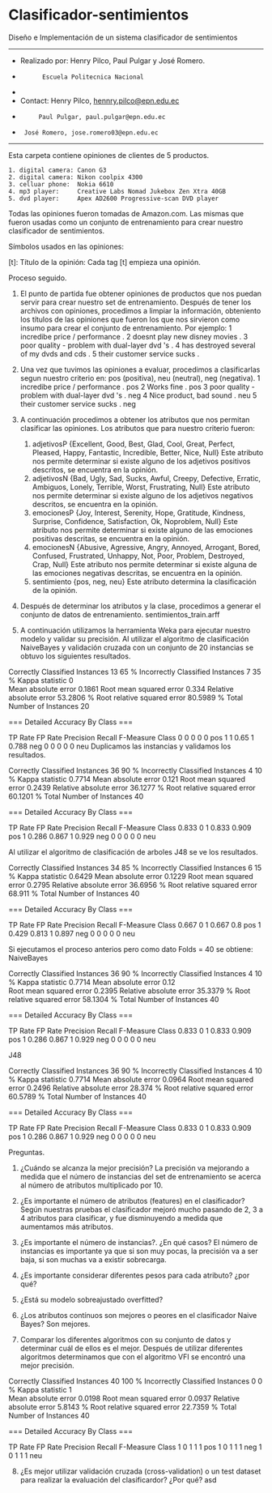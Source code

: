 # Clasificador-sentimientos
                         
Diseño e Implementación de un sistema clasificador de sentimientos
 *****************************************************************************
* Realizado por: Henry Pilco, Paul Pulgar y José Romero.
*			Escuela Politecnica Nacional
*
* Contact: Henry Pilco, hennry.pilco@epn.edu.ec 
*          Paul Pulgar, paul.pulgar@epn.edu.ec
*	   José Romero, jose.romero03@epn.edu.ec
*****************************************************************************

Esta carpeta contiene opiniones de clientes de 5 productos.

	1. digital camera: Canon G3
	2. digital camera: Nikon coolpix 4300
	3. celluar phone:  Nokia 6610
	4. mp3 player:     Creative Labs Nomad Jukebox Zen Xtra 40GB
	5. dvd player:     Apex AD2600 Progressive-scan DVD player

Todas las opiniones fueron tomadas de Amazon.com. Las mismas que fueron usadas
como un conjunto de entrenamiento para crear nuestro clasificador de sentimientos.

Símbolos usados en las opiniones: 

  [t]: Título de la opinión: Cada tag [t] empieza una opinión. 

Proceso seguido.

1. El punto de partida fue obtener opiniones de productos que nos puedan servir para crear nuestro set de entrenamiento.
   Después de tener los archivos con opiniones, procedimos a limpiar la información, obteniento los títulos de las opiniones que fueron
   los que nos sirvieron como insumo para crear el conjunto de entrenamiento. Por ejemplo:
	1 incredibe price / performance . 
	2 doesnt play new disney movies . 
	3 poor quality - problem with dual-layer dvd 's . 
	4 has destroyed several of my dvds and cds . 
	5 their customer service sucks . 
2. Una vez que tuvimos las opiniones a evaluar, procedimos a clasificarlas segun nuestro criterio en: pos (positiva), neu (neutral), neg (negativa).
	1 incredibe price / performance . pos
	2 Works fine . pos
	3 poor quality - problem with dual-layer dvd 's . neg
	4 Nice product, bad sound . neu
	5 their customer service sucks . neg
3. A continuación procedimos a obtener los atributos que nos permitan clasificar las opiniones. Los atributos que para nuestro criterio fueron:
	1. adjetivosP {Excellent, Good, Best, Glad, Cool, Great, Perfect, Pleased, Happy, Fantastic, Incredible, Better, Nice, Null}
	   Este atributo nos permite determinar si existe alguno de los adjetivos positivos descritos, se encuentra en la opinión.
	2. adjetivosN {Bad, Ugly, Sad, Sucks, Awful, Creepy, Defective, Erratic, Ambiguos, Lonely, Terrible, Worst, Frustrating, Null}
	   Este atributo nos permite determinar si existe alguno de los adjetivos negativos descritos, se encuentra en la opinión.
	3. emocionesP {Joy, Interest, Serenity, Hope, Gratitude, Kindness, Surprise, Confidence, Satisfaction, Ok, Noproblem, Null} 
	   Este atributo nos permite determinar si existe alguno de las emociones positivas descritas, se encuentra en la opinión.
	4. emocionesN {Abusive, Agressive, Angry, Annoyed, Arrogant, Bored, Confused, Frustrated, Unhappy, Not, Poor, Problem, Destroyed, Crap, Null}
	   Este atributo nos permite determinar si existe alguna de las emociones negativas descritas, se encuentra en la opinión.
	5. sentimiento {pos, neg, neu}
	   Este atributo determina la clasificación de la opinión.
	   
4. Después de determinar los atributos y la clase, procedimos a generar el conjunto de datos de entrenamiento. sentimientos_train.arff
5. A continuación utilizamos la herramienta Weka para ejecutar nuestro modelo y validar su precisión.
	Al utilizar el algoritmo de clasificación NaiveBayes y validación cruzada con un conjunto de 20 instancias se obtuvo los siguientes resultados.

Correctly Classified Instances          13               65      %
Incorrectly Classified Instances         7               35      %
Kappa statistic                          0     
Mean absolute error                      0.1861
Root mean squared error                  0.334
Relative absolute error                 53.2806 %
Root relative squared error             80.5989 %
Total Number of Instances               20     

=== Detailed Accuracy By Class ===

TP Rate   FP Rate   Precision   Recall  F-Measure   Class
  0         0          0         0         0        pos
  1         1          0.65      1         0.788    neg
  0         0          0         0         0        neu
	Duplicamos las instancias y validamos los resultados.

Correctly Classified Instances          36               90      %
Incorrectly Classified Instances         4               10      %
Kappa statistic                          0.7714
Mean absolute error                      0.121 
Root mean squared error                  0.2439
Relative absolute error                 36.1277 %
Root relative squared error             60.1201 %
Total Number of Instances               40     

=== Detailed Accuracy By Class ===

TP Rate   FP Rate   Precision   Recall  F-Measure   Class
  0.833     0          1         0.833     0.909    pos
  1         0.286      0.867     1         0.929    neg
  0         0          0         0         0        neu

Al utilizar el algoritmo de clasificación de arboles J48 se ve los resultados.

Correctly Classified Instances          34               85      %
Incorrectly Classified Instances         6               15      %
Kappa statistic                          0.6429
Mean absolute error                      0.1229
Root mean squared error                  0.2795
Relative absolute error                 36.6956 %
Root relative squared error             68.911  %
Total Number of Instances               40     

=== Detailed Accuracy By Class ===

TP Rate   FP Rate   Precision   Recall  F-Measure   Class
  0.667     0          1         0.667     0.8      pos
  1         0.429      0.813     1         0.897    neg
  0         0          0         0         0        neu

Si ejecutamos el proceso anterios pero como dato Folds = 40 se obtiene:
NaiveBayes


Correctly Classified Instances          36               90      %
Incorrectly Classified Instances         4               10      %
Kappa statistic                          0.7714
Mean absolute error                      0.12  
Root mean squared error                  0.2395
Relative absolute error                 35.3379 %
Root relative squared error             58.1304 %
Total Number of Instances               40     

=== Detailed Accuracy By Class ===

TP Rate   FP Rate   Precision   Recall  F-Measure   Class
  0.833     0          1         0.833     0.909    pos
  1         0.286      0.867     1         0.929    neg
  0         0          0         0         0        neu

J48


Correctly Classified Instances          36               90      %
Incorrectly Classified Instances         4               10      %
Kappa statistic                          0.7714
Mean absolute error                      0.0964
Root mean squared error                  0.2496
Relative absolute error                 28.374  %
Root relative squared error             60.5789 %
Total Number of Instances               40     

=== Detailed Accuracy By Class ===

TP Rate   FP Rate   Precision   Recall  F-Measure   Class
  0.833     0          1         0.833     0.909    pos
  1         0.286      0.867     1         0.929    neg
  0         0          0         0         0        neu

Preguntas.

1. ¿Cuándo se alcanza la mejor precisión?
	La precisión va mejorando a medida que el número de instancias del set de entrenamiento se acerca al número de atributos multiplicado por 10.
2. ¿Es importante el número de atributos (features) en el clasificador?
	Según nuestras pruebas el clasificador mejoró mucho pasando de 2, 3 a 4 atributos para clasificar, y fue disminuyendo a medida que aumentamos más atributos.
3. ¿Es importante el número de instancias?. ¿En qué casos?
	El número de instancias es importante ya que si son muy pocas, la precisión va a ser baja, si son muchas va a existir sobrecarga. 
4. ¿Es importante considerar diferentes pesos para cada atributo? ¿por qué?

5. ¿Está su modelo sobreajustado overfitted?

6. ¿Los atributos contínuos son mejores o peores en el clasificador Naive Bayes?
	Son mejores.
7. Comparar los diferentes algoritmos con su conjunto de datos y determinar cuál de ellos es el mejor.
	Después de utilizar diferentes algoritmos determinamos que con el algoritmo VFI se encontró una mejor precisión.

Correctly Classified Instances          40              100      %
Incorrectly Classified Instances         0                0      %
Kappa statistic                          1     
Mean absolute error                      0.0198
Root mean squared error                  0.0937
Relative absolute error                  5.8143 %
Root relative squared error             22.7359 %
Total Number of Instances               40     

=== Detailed Accuracy By Class ===

TP Rate   FP Rate   Precision   Recall  F-Measure   Class
  1         0          1         1         1        pos
  1         0          1         1         1        neg
  1         0          1         1         1        neu

8. ¿Es mejor utilizar validación cruzada (cross-validation) o un test dataset para realizar la evaluación del clasificardor? ¿Por qué?
asd
